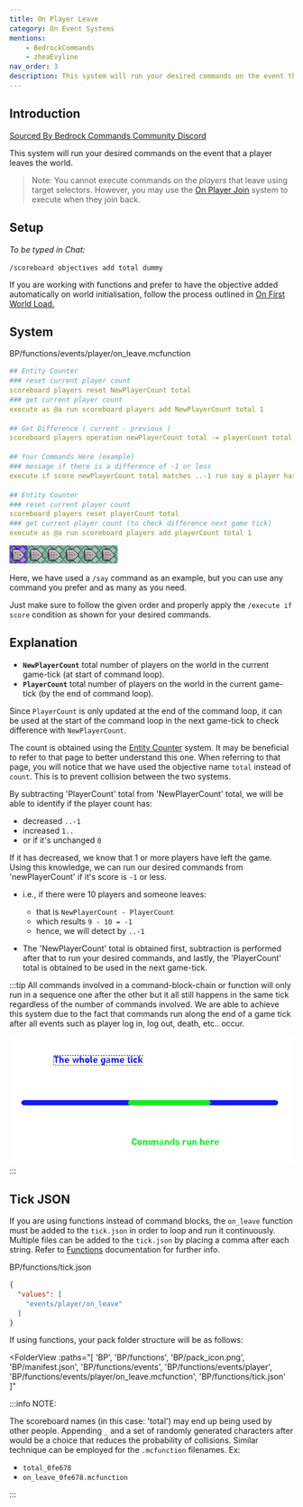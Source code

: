 ```yaml
---
title: On Player Leave
category: On Event Systems
mentions:
    - BedrockCommands
    - zheaEvyline
nav_order: 3
description: This system will run your desired commands on the event that a player leaves the world.
---
```


## Introduction

[Sourced By Bedrock Commands Community Discord](https://discord.gg/SYstTYx5G5)

This system will run your desired commands on the event that a player leaves the world.

> Note: You cannot execute commands on the *players* that leave using target selectors. However, you may use the [On Player Join](/commands/on-player-join) system to execute when they join back.

## Setup

*To be typed in Chat:*

`/scoreboard objectives add total dummy`

If you are working with functions and prefer to have the objective added automatically on world initialisation, follow the process outlined in [On First World Load.](/commands/on-first-world-load)

## System

<CodeHeader>BP/functions/events/player/on_leave.mcfunction</CodeHeader>

```yaml
## Entity Counter
### reset current player count
scoreboard players reset NewPlayerCount total
### get current player count 
execute as @a run scoreboard players add NewPlayerCount total 1

## Get Difference ( current - previous )
scoreboard players operation newPlayerCount total -= playerCount total

## Your Commands Here (example)
### message if there is a difference of -1 or less
execute if score newPlayerCount total matches ..-1 run say a player has left the world

## Entity Counter
### reset current player count
scoreboard players reset playerCount total
### get current player count (to check difference next game tick)
execute as @a run scoreboard players add playerCount total 1
```

![Chain of 6 Command Blocks](/assets/images/commands/commandBlockChain/6.png)

Here, we have used a `/say` command as an example, but you can use any command you prefer and as many as you need.

Just make sure to follow the given order and properly apply the `/execute if score` condition as shown for your desired commands.

## Explanation

- **` NewPlayerCount `** total number of players on the world in the current game-tick (at start of command loop).
- **` PlayerCount `** total number of players on the world in the current game-tick (by the end of command loop).

Since `PlayerCount` is only updated at the end of the command loop, it can be used at the start of the command loop in the next game-tick to check difference with `NewPlayerCount`.

The count is obtained using the [Entity Counter](/commands/entity-counter) system. It may be beneficial to refer to that page to better understand this one. When referring to that page, you will notice that we have used the objective name `total` instead of `count`. This is to prevent collision between the two systems.

By subtracting 'PlayerCount' total from 'NewPlayerCount' total, we will be able to identify if the player count has:
- decreased ` ..-1 `
- increased ` 1.. `
- or if it's unchanged ` 0 `

If it has decreased, we know that 1 or more players have left the game.
Using this knowledge, we can run our desired commands from 'newPlayerCount' if it's score is `-1` or less.
- i.e., if there were 10 players and someone leaves:
    - that is ` NewPlayerCount - PlayerCount `
    - which results ` 9 - 10 = -1 `
    - hence, we will detect by ` ..-1 `

- The 'NewPlayerCount' total is obtained first, subtraction is performed after that to run your desired commands, and lastly, the 'PlayerCount' total is obtained to be used in the next game-tick.

:::tip
All commands involved in a command-block-chain or function will only run in a sequence one after the other but it all still happens in the same tick regardless of the number of commands involved. We are able to achieve this system due to the fact that commands run along the end of a game tick after all events such as player log in, log out, death, etc.. occur.

![gametick](/assets/images/commands/gametick.png)
:::

## Tick JSON

If you are using functions instead of command blocks, the ` on_leave ` function must be added to the ` tick.json ` in order to loop and run it continuously. Multiple files can be added to the ` tick.json ` by placing a comma after each string. Refer to [Functions](/commands/mcfunctions#tick-json) documentation for further info.

<CodeHeader>BP/functions/tick.json</CodeHeader>
```json
{
  "values": [
    "events/player/on_leave"
  ]
}
```

If using functions, your pack folder structure will be as follows:

<FolderView
	:paths="[
    'BP',
    'BP/functions',
    'BP/pack_icon.png',
    'BP/manifest.json',
    'BP/functions/events',
    'BP/functions/events/player',
    'BP/functions/events/player/on_leave.mcfunction',
    'BP/functions/tick.json'
]"
></FolderView>

:::info NOTE:

The scoreboard names (in this case: 'total') may end up being used by other people. Appending ` _ ` and a set of randomly generated characters after would be a choice that reduces the probability of collisions. Similar technique can be employed for the ` .mcfunction ` filenames. Ex:
- ` total_0fe678 `
- ` on_leave_0fe678.mcfunction `

:::
